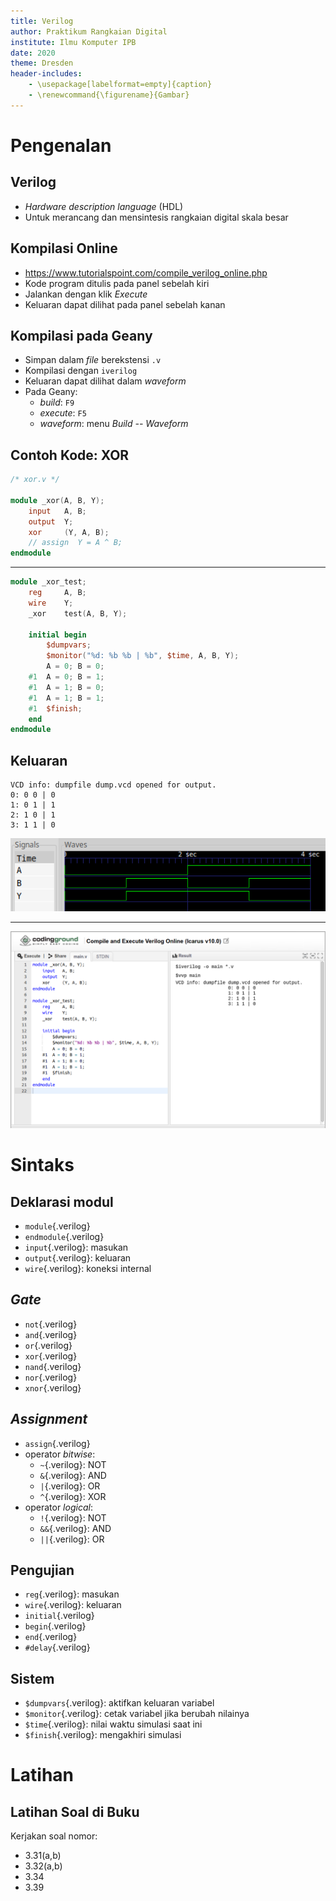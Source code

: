 ```yaml
---
title: Verilog
author: Praktikum Rangkaian Digital
institute: Ilmu Komputer IPB
date: 2020
theme: Dresden
header-includes:
    - \usepackage[labelformat=empty]{caption}
    - \renewcommand{\figurename}{Gambar}
---
```


# Pengenalan

## Verilog

- *Hardware description language* (HDL)
- Untuk merancang dan mensintesis rangkaian digital skala besar

## Kompilasi Online

- <https://www.tutorialspoint.com/compile_verilog_online.php>
- Kode program ditulis pada panel sebelah kiri
- Jalankan dengan klik *Execute*
- Keluaran dapat dilihat pada panel sebelah kanan


## Kompilasi pada Geany

- Simpan dalam *file* berekstensi `.v`
- Kompilasi dengan `iverilog`
- Keluaran dapat dilihat dalam *waveform*
- Pada Geany:
    - *build*: `F9`
    - *execute*: `F5`
    - *waveform*: menu *Build -- Waveform*

## Contoh Kode: XOR

```verilog
/* xor.v */

module _xor(A, B, Y);
    input   A, B;
    output  Y;
    xor     (Y, A, B);
    // assign  Y = A ^ B;
endmodule
```

---

```verilog
module _xor_test;
    reg     A, B;
    wire    Y;
    _xor    test(A, B, Y);

    initial begin
        $dumpvars;
        $monitor("%d: %b %b | %b", $time, A, B, Y);
        A = 0; B = 0;
    #1  A = 0; B = 1;
    #1  A = 1; B = 0;
    #1  A = 1; B = 1;
    #1  $finish;
    end
endmodule
```

## Keluaran

```
VCD info: dumpfile dump.vcd opened for output.
0: 0 0 | 0
1: 0 1 | 1
2: 1 0 | 1
3: 1 1 | 0
```

![*Waveform* uji modul `_xor`](xor-wave.png)

---

![Kompilasi Verilog online](xor-online.png)



# Sintaks

## Deklarasi modul

- `module`{.verilog}
- `endmodule`{.verilog}
- `input`{.verilog}: masukan
- `output`{.verilog}: keluaran
- `wire`{.verilog}: koneksi internal

## *Gate*

- `not`{.verilog}
- `and`{.verilog}
- `or`{.verilog}
- `xor`{.verilog}
- `nand`{.verilog}
- `nor`{.verilog}
- `xnor`{.verilog}

## *Assignment*

- `assign`{.verilog}
- operator *bitwise*:
    - `~`{.verilog}: NOT
    - `&`{.verilog}: AND
    - `|`{.verilog}: OR
    - `^`{.verilog}: XOR
- operator *logical*:
    - `!`{.verilog}: NOT
    - `&&`{.verilog}: AND
    - `||`{.verilog}: OR

## Pengujian

- `reg`{.verilog}: masukan
- `wire`{.verilog}: keluaran
- `initial`{.verilog}
- `begin`{.verilog}
- `end`{.verilog}
- `#delay`{.verilog}

## Sistem

- `$dumpvars`{.verilog}: aktifkan keluaran variabel
- `$monitor`{.verilog}: cetak variabel jika berubah nilainya
- `$time`{.verilog}: nilai waktu simulasi saat ini
- `$finish`{.verilog}: mengakhiri simulasi

# Latihan

## Latihan Soal di Buku

Kerjakan soal nomor:

- 3.31(a,b)
- 3.32(a,b)
- 3.34
- 3.39
